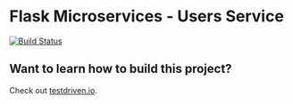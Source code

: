 # Flask Microservices - Users Service

[![Build Status](https://travis-ci.org/realpython/flask-microservices-users.svg?branch=master)](https://travis-ci.org/realpython/flask-microservices-users)

## Want to learn how to build this project?

Check out [testdriven.io](http://testdriven.io/).
